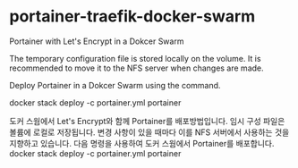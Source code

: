 # portainer-traefik-docker-swarm
Portainer with Let's Encrypt in a Dokcer Swarm 

The temporary configuration file is stored locally on the volume. It is recommended to move it to the NFS server when changes are made.

Deploy Portainer in a Dokcer Swarm using the command.

docker stack deploy -c portainer.yml portainer

도커 스웜에서 Let's Encrypt와 함께 Portainer를 배포방법입니다. 
임시 구성 파일은 볼륨에 로컬로 저장됩니다. 변경 사항이 있을 때마다 이를 NFS 서버에서 사용하는 것을 지향하고 있습니다.
다음 명령을 사용하여 도커 스웜에서 Portainer를 배포합니다.
docker stack deploy -c portainer.yml portainer
